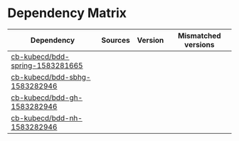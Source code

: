 # Dependency Matrix

Dependency | Sources | Version | Mismatched versions
---------- | ------- | ------- | -------------------
[cb-kubecd/bdd-spring-1583281665](https://github.com/cb-kubecd/bdd-spring-1583281665.git) |  | []() | 
[cb-kubecd/bdd-sbhg-1583282946](https://github.com/cb-kubecd/bdd-sbhg-1583282946.git) |  | []() | 
[cb-kubecd/bdd-gh-1583282946](https://github.com/cb-kubecd/bdd-gh-1583282946.git) |  | []() | 
[cb-kubecd/bdd-nh-1583282946](https://github.com/cb-kubecd/bdd-nh-1583282946.git) |  | []() | 
